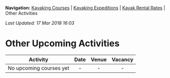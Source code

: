 **Navigation:** [Kayaking Courses](index) &#124; [Kayaking Expeditions](expedition) &#124; [Kayak Rental Rates](rental) &#124; Other Activities

_Last Updated: 17 Mar 2018 16:03_
# Other Upcoming Activities

Activity | Date | Venue | Vacancy
:---:|:---:|:---:|:---:
No upcoming courses yet|-|-|-


